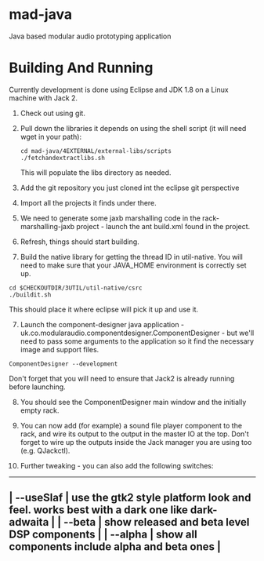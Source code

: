 # mad-java
Java based modular audio prototyping application

# Building And Running
Currently development is done using Eclipse and JDK 1.8 on a Linux machine with Jack 2.

1. Check out using git.

2. Pull down the libraries it depends on using the shell script (it will need wget in your path):
    ```
    cd mad-java/4EXTERNAL/external-libs/scripts
    ./fetchandextractlibs.sh
    ```

    This will populate the libs directory as needed.

3. Add the git repository you just cloned int the eclipse git perspective

4. Import all the projects it finds under there.

5. We need to generate some jaxb marshalling code in the rack-marshalling-jaxb project - launch the ant build.xml found in the project.

6. Refresh, things should start building.

7. Build the native library for getting the thread ID in util-native. You will need to make sure that your JAVA_HOME environment is correctly set up.

```
cd $CHECKOUTDIR/3UTIL/util-native/csrc
./buildit.sh
```

This should place it where eclipse will pick it up and use it.

7. Launch the component-designer java application - uk.co.modularaudio.componentdesigner.ComponentDesigner - but we'll need to pass some arguments to the application so it find the necessary image and support files.

```
ComponentDesigner --development
```

Don't forget that you will need to ensure that Jack2 is already running before launching.

8. You should see the ComponentDesigner main window and the initially empty rack.

9. You can now add (for example) a sound file player component to the rack, and wire its output to the output in the master IO at the top. Don't forget to wire up the outputs inside the Jack manager you are using too (e.g. QJackctl).

10. Further tweaking - you can also add the following switches:

-------------------------------------------------------------------------------------------------------
| --useSlaf | use the gtk2 style platform look and feel. works best with a dark one like dark-adwaita |
| --beta    | show released and beta level DSP components                                             |
| --alpha   | show all components include alpha and beta ones                                         |
-------------------------------------------------------------------------------------------------------
